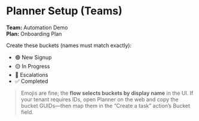 # Planner Setup (Teams)

**Team:** Automation Demo  
**Plan:** Onboarding Plan

Create these buckets (names must match exactly):
- 🟢 New Signup
- 🟡 In Progress
- 🔴 Escalations
- ✅ Completed

> Emojis are fine; the **flow selects buckets by display name** in the UI. If your tenant requires IDs, open Planner on the web and copy the bucket GUIDs—then map them in the “Create a task” action’s Bucket field.
